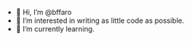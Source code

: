 - 👋 Hi, I’m @bffaro
- 👀 I’m interested in writing as little code as possible.
- 🌱 I’m currently learning.



<!---
bffaro/bffaro is a ✨ special ✨ repository because its `README.md` (this file) appears on your GitHub profile.
You can click the Preview link to take a look at your changes.
--->
